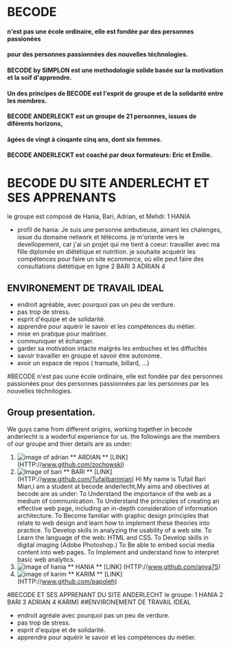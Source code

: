 # BECODE 
#### n'est pas une école ordinaire, elle est fondée par des personnes passionées 
#### pour des personnes passionnées des nouvelles téchnologies.
#### BECODE by SIMPLON est une methodologie solide basée sur la motivation et la soif d'apprendre.
#### Un des principes de BECODE est l'esprit de groupe et de la solidarité entre les membres.
#### BECODE ANDERLECKT est un groupe de 21 personnes, issues de diférents horizons, 
#### âgées de vingt à cinqante cinq ans, dont six femmes.
#### BECODE ANDERLECKT est coaché par deux formateurs: Eric et Emilie.





# BECODE  DU SITE ANDERLECHT ET SES APPRENANTS
le groupe est composé de Hania, Bari, Adrian, et Mehdi:
1 HANIA 
  * profil de hania:
      Je suis une personne ambutieuse, aimant les chalenges, issue du domaine network et télécoms.
      je m'oriente vers le devellopement, car j'ai un projet qui me tient à coeur: travailler avec ma fille
      diplomée en diététique et nutrition. je souhaite acquérir les compétences pour faire un site ecommerce, 
      où elle peut faire des consultations diététique en ligne
2 BARI
3 ADRIAN
4 
## ENVIRONEMENT DE TRAVAIL IDEAL
-  endroit agréable, avec pourquoi pas un peu de verdure.
-  pas trop de stress.
-  esprit d'équipe et de solidarité.
-  apprendre pour aquérir le savoir et les compétences du métier.
-  mise en pratique pour maitriser.
-  communiquer et échanger.
-  garder sa motivation intacte malgrès les embuches et les diffucltés
-  savoir travailler en groupe et savoir être autonome.
- avoir un espace de repos ( transate, billard, ...)

#BECODE n'est pas uune école ordinaire, elle est fondée par des personnes passionées 
pour des personnes passionnées par les personnes par les nouvelles téchnilogies.
## Group presentation.
We guys came from different origins, working together in becode anderlecht is a woderful experience for us.
the followings are the  members of our groupe and thier details are as under:
1. ![image of adrian](https://i.embed.ly/1/image?url=https%3A%2F%2Fs3-us-west-1.amazonaws.com%2Fcontattafiles%2Ftnt14094%2F4WCBW43IV_3jC7j%2F3.jpeg&key=eddaf8cc428f48e195e0b024e3f55eb0) ** ARDIAN ** [LINK] (HTTP://www.github.com/zochowski)
1. ![Image of bari](https://i.embed.ly/1/image?url=https%3A%2F%2Fs3-us-west-1.amazonaws.com%2Fcontattafiles%2Ftnt14094%2FYqfEiKBQubmyiNS%2F2.jpeg&key=eddaf8cc428f48e195e0b024e3f55eb0) ** BARI ** [LINK] (HTTP://www.github.com/Tufailbarimian)
Hi My name is Tufail Bari Mian,i am a student at becode anderlecht,My aims and obectives at becode are as under:
To Understand the importance of the web as a medium of communication. 
To Understand the principles of creating an effective web page, including an in-depth consideration of information architecture.
To Become familiar with graphic design principles that relate to web design and learn how to implement these theories into practice.
To Develop skills in analyzing the usability of a web site.
To Learn the language of the web: HTML and CSS.
To Develop skills in digital imaging (Adobe Photoshop.) 
To Be able to embed social media content into web pages.
To Implement and understand how to interpret basic web analytics.
1.  ![image of hania](https://i.embed.ly/1/image?url=https%3A%2F%2Fs3-us-west-1.amazonaws.com%2Fcontattafiles%2Ftnt14094%2FEYYOdnzOkg-fAIi%2Fimage.jpeg&key=eddaf8cc428f48e195e0b024e3f55eb0) ** HANIA ** [LINK] (HTTP://www.github.com/anya75)
1. ![image of karim](https://i.embed.ly/1/image?url=https%3A%2F%2Fs3-us-west-1.amazonaws.com%2Fcontattafiles%2Ftnt14094%2F6-Y50mLgJ5u268Z%2F1.jpeg&key=eddaf8cc428f48e195e0b024e3f55eb0) ** KARIM ** [LINK] (HTTP://www.github.com/papoleh)



#BECODE ET SES APPRENANT DU SITE ANDERLECHT 
le groupe:
1 HANIA 
2 BARI
3 ADRIAN
4 KARIM)
##ENVIRONEMENT DE TRAVAIL IDEAL
- endroit agréale avec pourquoi pas un peu de verdure.
- pas trop de stress.
- esprit d'equipe et de solidarité.
- apprendre pour aquérir le savoir et les compétences du métier.
